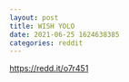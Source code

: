 ```yaml
--- 
layout: post 
title: WISH YOLO 
date: 2021-06-25 1624638385 
categories: reddit 
--- 
```

https://redd.it/o7r451